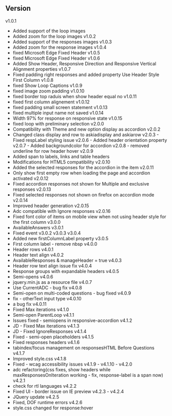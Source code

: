 Version
-------
v1.0.1
- Added support of the loop images
- Added zoom for the loop images
v1.0.2
- Added support of the responses images
v1.0.3
- Added zoom for the response images
v1.0.4
- fixed Microsoft Edge Fixed Header
v1.0.5
- fixed Microsoft Edge Fixed Header
v1.0.6
- Added Show Header, Responsive Direction and Responsive Vertical Alignment properties
v1.0.7
- Fixed padding right responses and added property Use Header Style First Column
v1.0.8
- fixed Show Loop Captions
v1.0.9
- fixed image zoom padding
v1.0.10
- fixed border top raduis when show header equal no
v1.0.11
- fixed first column alignement
v1.0.12
- fixed padding small screen statement
v1.0.13
- fixed multiple input name not saved
v1.0.14
- Width 97% for response on responsive state
v1.0.15
- fixed loop with preliminary selection
v2.0.0
- Compatibility with Theme and new option display as accordion
v2.0.2
- Changed class display and row to askiadisplay and askiarow
v2.0.3 - Fixed respLabel styling issue
v2.0.6 - Added header orientation property
v2.0.7
      - Added backgroundcolor for accordion
v2.0.8
      - removed underline for row header hover
v2.0.9
- Added span to labels, links and table headers
- Modifications for HTML5 compatibility
v2.0.10
- Added the selected responses for the accordion in the item
v2.0.11
- Only show first empty row when loading the page and accordion activated
v2.0.12
- Fixed accordion responses not shown for Multiple and exclusive responses
v2.0.13
- Fixed selected responses not shown on firefox on accordion mode
v2.0.14
- Improved header generation
v2.0.15
- Adc compatible with Ignore responses
v2.0.16
- Fixed font color of items on mobile view when not using header style for the first column
v3.0.0
- AvailableAnswers
v3.0.1 
- Fixed event
v3.0.2
v3.0.3
v3.0.4 
- Added new firstColumnLabel property
v3.0.5 
- First column label - remove nbsp
v4.0.0 
- Header rows
v4.0.1 
- Header text align
v4.0.2 
- AvailableResponses & manageHeader = true
v4.0.3 
- Header row text align issue fix
v4.0.4 
- Response groups with expandable headers
v4.0.5 
- Semi-opens
v4.0.6 
- jquery.min.js as a resource file
v4.0.7 
- Use CurrentADC - bug fix
v4.0.8 
- Semi-open on multi-coded questions - bug fixed
v4.0.9 
- fix - otherText input type
v4.0.10 
- a bug fix
v4.0.11 
- Fixed Max iterations
v4.1.0 
- Semi-open ParentLoop
v4.1.1 
- Issues fixed - semiopens in responsive-accordion
v4.1.2 
- JD - Fixed Max iterations
v4.1.3 
- JD - Fixed IgnoreResponses
v4.1.4 
- Fixed - semi-open placeholders
v4.1.5 
- Fixed responses headers
v4.1.6 
- tabindex/focus management on responsesHTML Before Questions
v4.1.7 
- Improved style.css
v4.1.8 
- Fixed - wcag accessibility issues
v4.1.9 -
v4.1.10 -
v4.2.0 
- adc refactoring(css fixes, show headers while maxResponsesOnIteration working - fix, response-label is a span now)
v4.2.1 
- check for rtl languages
v4.2.2 
- Fixed UI - border issue on IE preview
v4.2.3 -
v4.2.4 
- JQuery update
v4.2.5 
- Fixed, DOF runtime errors
v4.2.6 
- style.css changed for response:hover